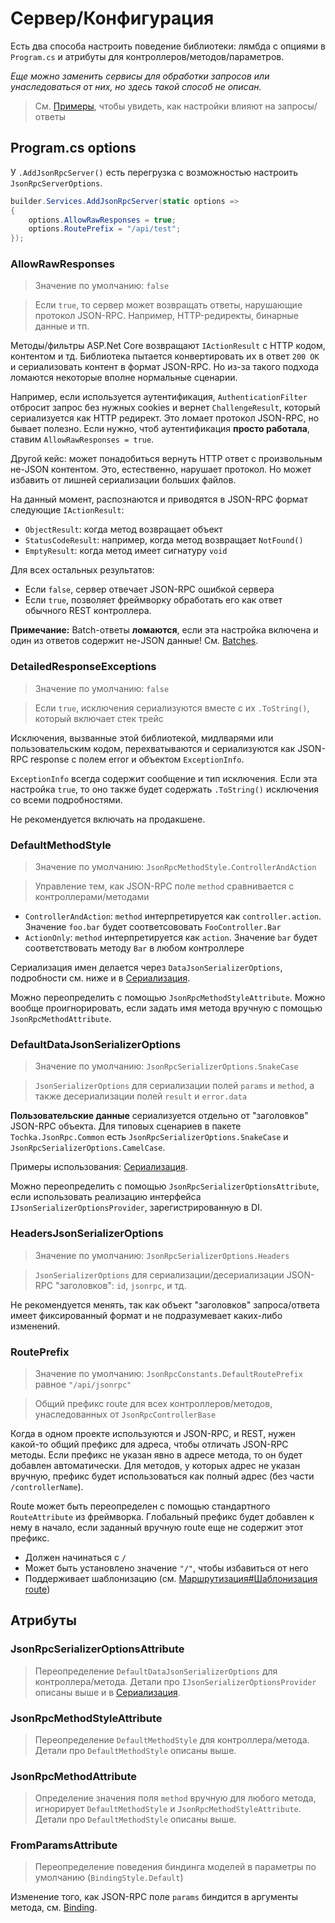 # Сервер/Конфигурация

Есть два способа настроить поведение библиотеки: лямбда с опциями в `Program.cs` и атрибуты для контроллеров/методов/параметров.

*Еще можно заменить сервисы для обработки запросов или унаследоваться от них, но здесь такой способ не описан.*

> См. [Примеры](examples), чтобы увидеть, как настройки влияют на запросы/ответы

## Program.cs options

У `.AddJsonRpcServer()` есть перегрузка с возможностью настроить `JsonRpcServerOptions`.

```cs
builder.Services.AddJsonRpcServer(static options =>
{
    options.AllowRawResponses = true;
    options.RoutePrefix = "/api/test";
});
```

### AllowRawResponses

> Значение по умолчанию: `false`

> Если `true`, то сервер может возвращать ответы, нарушающие протокол JSON-RPC. Например, HTTP-редиректы, бинарные данные и тп.

Методы/фильтры ASP.Net Core возвращают `IActionResult` с HTTP кодом, контентом и тд.
Библиотека пытается конвертировать их в ответ `200 OK` и сериализовать контент в формат JSON-RPC.
Но из-за такого подхода ломаются некоторые вполне нормальные сценарии.

Например, если используется аутентификация, `AuthenticationFilter` отбросит запрос без нужных cookies и вернет `ChallengeResult`, который сериализуется как HTTP редирект. Это ломает протокол JSON-RPC, но бывает полезно. Если нужно, чтоб аутентификация **просто работала**, ставим `AllowRawResponses = true`.

Другой кейс: может понадобиться вернуть HTTP ответ с произвольным не-JSON контентом. Это, естественно, нарушает протокол. Но может избавить от лишней сериализации больших файлов.

На данный момент, распознаются и приводятся в JSON-RPC формат следующие `IActionResult`:

* `ObjectResult`: когда метод возвращает объект
* `StatusCodeResult`: например, когда метод возвращает `NotFound()`
* `EmptyResult`: когда метод имеет сигнатуру `void`

Для всех остальных результатов:

* Если `false`, сервер отвечает JSON-RPC ошибкой сервера
* Если `true`, позволяет фреймворку обработать его как ответ обычного REST контроллера.

**Примечание:** Batch-ответы **ломаются**, если эта настройка включена и один из ответов содержит не-JSON данные! См. [Batches](batches).

### DetailedResponseExceptions

> Значение по умолчанию: `false`

> Если `true`, исключения сериализуются вместе с их `.ToString()`, который включает стек трейс

Исключения, вызванные этой библиотекой, мидлварями или пользовательским кодом, перехватываются и сериализуются как JSON-RPC response с полем error и объектом `ExceptionInfo`.

`ExceptionInfo` всегда содержит сообщение и тип исключения.
Если эта настройка `true`, то оно также будет содержать `.ToString()` исключения со всеми подробностями.

Не рекомендуется включать на продакшене.

### DefaultMethodStyle

> Значение по умолчанию: `JsonRpcMethodStyle.ControllerAndAction`

> Управление тем, как JSON-RPC поле `method` сравнивается с контроллерами/методами

* `ControllerAndAction`: `method` интерпретируется как `controller.action`. Значение `foo.bar` будет соответсововать `FooController.Bar`
* `ActionOnly`: `method` интерпретируется как `action`. Значение `bar` будет соответствовать методу `Bar` в любом контроллере

Сериализация имен делается через `DataJsonSerializerOptions`, подробности см. ниже и в [Сериализация](serialization).

Можно переопределить с помощью `JsonRpcMethodStyleAttribute`. Можно вообще проигнорировать, если задать имя метода вручную с помощью `JsonRpcMethodAttribute`.

### DefaultDataJsonSerializerOptions

> Значение по умолчанию: `JsonRpcSerializerOptions.SnakeCase`

> `JsonSerializerOptions` для сериализации полей `params` и `method`, а также десериализации полей `result` и `error.data`

**Пользовательские данные** сериализуется отдельно от "заголовков" JSON-RPC объекта.
Для типовых сценариев в пакете `Tochka.JsonRpc.Common` есть `JsonRpcSerializerOptions.SnakeCase` и `JsonRpcSerializerOptions.CamelCase`.

Примеры использования: [Сериализация](serialization).

Можно переопределить с помощью `JsonRpcSerializerOptionsAttribute`, если использовать реализацию интерфейса `IJsonSerializerOptionsProvider`, зарегистрированную в DI.

### HeadersJsonSerializerOptions

> Значение по умолчанию: `JsonRpcSerializerOptions.Headers`

> `JsonSerializerOptions` для сериализации/десериализации JSON-RPC "заголовков": `id`, `jsonrpc`, и тд.

Не рекомендуется менять, так как объект "заголовков" запроса/ответа имеет фиксированный формат и не подразумевает каких-либо изменений.

### RoutePrefix

> Значение по умолчанию: `JsonRpcConstants.DefaultRoutePrefix` равное `"/api/jsonrpc"`

> Общий префикс route для всех контроллеров/методов, унаследованных от `JsonRpcControllerBase`

Когда в одном проекте используются и JSON-RPC, и REST, нужен какой-то общий префикс для адреса, чтобы отличать JSON-RPC методы. Если префикс не указан явно в адресе метода, то он будет добавлен автоматически. Для методов, у которых адрес не указан вручную, префикс будет использоваться как полный адрес (без части `/controllerName`).

Route может быть переопределен с помощью стандартного `RouteAttribute` из фреймворка. Глобальный префикс будет добавлен к нему в начало, если заданный вручную route еще не содержит этот префикс.

* Должен начинаться с `/`
* Может быть установлено значение `"/"`, чтобы избавиться от него
* Поддерживает шаблонизацию (см. [Маршрутизация#Шаблонизация route](routing#Шаблонизация-route))

## Атрибуты

### JsonRpcSerializerOptionsAttribute

> Переопределение `DefaultDataJsonSerializerOptions` для контроллера/метода. Детали про `IJsonSerializerOptionsProvider` описаны выше и в [Сериализация](serialization).

### JsonRpcMethodStyleAttribute

> Переопределение `DefaultMethodStyle` для контроллера/метода. Детали про `DefaultMethodStyle` описаны выше.

### JsonRpcMethodAttribute

> Определение значения поля `method` вручную для любого метода, игнорирует `DefaultMethodStyle` и `JsonRpcMethodStyleAttribute`. Детали про `DefaultMethodStyle` описаны выше.

### FromParamsAttribute

> Переопределение поведения биндинга моделей в параметры по умолчанию (`BindingStyle.Default`)

Изменение того, как JSON-RPC поле `params` биндится в аргументы метода, см. [Binding](binding).
